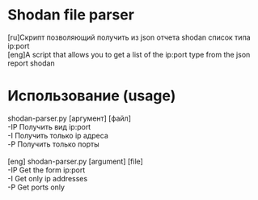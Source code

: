 # Shodan file parser
[ru]Скрипт позволяющий получить из json отчета shodan список типа ip:port\
[eng]A script that allows you to get a list of the ip:port type from the json report shodan
# Использование (usage)
shodan-parser.py [аргумент] [файл]\
-IP Получить вид ip:port\
-I Получить только ip адреса\
-P Получить только порты\
\
[eng]
shodan-parser.py [argument] [file]\
-IP Get the form ip:port\
-I Get only ip addresses\
-P Get ports only
